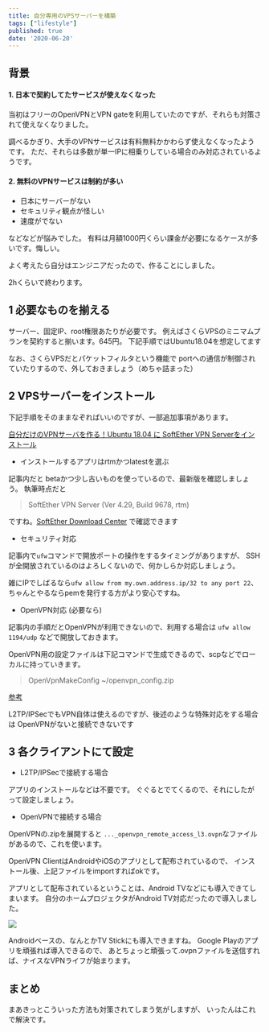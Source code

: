 ```yaml
---
title: 自分専用のVPSサーバーを構築
tags: ["lifestyle"]
published: true
date: '2020-06-20'
---
```


## 背景

#### 1. 日本で契約してたサービスが使えなくなった

当初はフリーのOpenVPNとVPN gateを利用していたのですが、それらも対策されて使えなくなりました。

調べるかぎり、大手のVPNサービスは有料無料かかわらず使えなくなったようです。
ただ、それらは多数が単一IPに相乗りしている場合のみ対応されているようです。

#### 2. 無料のVPNサービスは制約が多い

- 日本にサーバーがない
- セキュリティ観点が怪しい
- 速度がでない

などなどが悩みでした。
有料は月額1000円くらい課金が必要になるケースが多いです。悔しい。

よく考えたら自分はエンジニアだったので、作ることにしました。

2hくらいで終わります。

## 1 必要なものを揃える
サーバー、固定IP、root権限あたりが必要です。
例えばさくらVPSのミニマムプランを契約すると揃います。645円。
下記手順ではUbuntu18.04を想定してます

なお、さくらVPSだとパケットフィルタという機能で
portへの通信が制御されていたりするので、外しておきましょう（めちゃ詰まった）

## 2 VPSサーバーをインストール
下記手順をそのままなぞればいいのですが、一部追加事項があります。

[自分だけのVPNサーバを作る！Ubuntu 18.04 に SoftEther VPN Serverをインストール](https://qiita.com/dogwood008/items/3d11ea67661a5b6bc59d)

- インストールするアプリはrtmかつlatestを選ぶ

記事内だと betaかつ少し古いものを使っているので、最新版を確認しましょう。
執筆時点だと

>SoftEther VPN Server (Ver 4.29, Build 9678, rtm)

ですね。[SoftEther Download Center](https://www.softether-download.com/en.aspx?product=softether)
で確認できます

- セキュリティ対応

記事内で`ufw`コマンドで開放ポートの操作をするタイミングがありますが、
SSHが全開放されているのはよろしくないので、何かしらか対応しましょう。

雑にIPでしばるなら`ufw allow from my.own.address.ip/32 to any port 22`、
ちゃんとやるならpemを発行する方がより安心ですね。

- OpenVPN対応 (必要なら)

記事内の手順だとOpenVPNが利用できないので、利用する場合は
`ufw allow 1194/udp`
などで開放しておきます。

OpenVPN用の設定ファイルは下記コマンドで生成できるので、scpなどでローカルに持っていきます。
> OpenVpnMakeConfig ~/openvpn_config.zip

[参考](https://www.vpsserver.com/community/tutorials/14/setup-openvpn-l2tp-ipsec-sstp-vpn-using-softether/)


L2TP/IPSecでもVPN自体は使えるのですが、後述のような特殊対応をする場合は
OpenVPNがないと接続できないです

## 3 各クライアントにて設定

- L2TP/IPSecで接続する場合

アプリのインストールなどは不要です。
ぐぐるとでてくるので、それにしたがって設定しましょう。

- OpenVPNで接続する場合

OpenVPNの.zipを展開すると
`..._openvpn_remote_access_l3.ovpn`なファイルがあるので、これを使います。

OpenVPN ClientはAndroidやiOSのアプリとして配布されているので、
インストール後、上記ファイルをimportすればokです。

アプリとして配布されているということは、Android TVなどにも導入できてしまいます。
自分のホームプロジェクタがAndroid TV対応だったので導入しました。

<a href="https://www.amazon.co.jp/Anker-Capsule-%E3%83%A2%E3%83%90%E3%82%A4%E3%83%AB%E3%83%97%E3%83%AD%E3%82%B8%E3%82%A7%E3%82%AF%E3%82%BF%E3%83%BC%EF%BC%89%E3%80%90200-ANSI%E3%83%AB%E3%83%BC%E3%83%A1%E3%83%B3-%E3%82%AA%E3%83%BC%E3%83%88%E3%83%95%E3%82%A9%E3%83%BC%E3%82%AB%E3%82%B9%E6%A9%9F%E8%83%BD/dp/B07QBXMY2Z/ref=as_li_ss_il?ie=UTF8&linkCode=li2&tag=techeten02-22&linkId=06eb80104488df090281e985727effae&language=ja_JP" target="_blank"><img border="0" src="//ws-fe.amazon-adsystem.com/widgets/q?_encoding=UTF8&ASIN=B07QBXMY2Z&Format=_SL160_&ID=AsinImage&MarketPlace=JP&ServiceVersion=20070822&WS=1&tag=techeten02-22&language=ja_JP" ></a><img src="https://ir-jp.amazon-adsystem.com/e/ir?t=techeten02-22&language=ja_JP&l=li2&o=9&a=B07QBXMY2Z" width="1" height="1" border="0" alt="" style="border:none !important; margin:0px !important;" />


Androidベースの、なんとかTV Stickにも導入できますね。
Google Playのアプリを頑張れば導入できるので、
あとちょっと頑張って.ovpnファイルを送信すれば、ナイスなVPNライフが始まります。

## まとめ

まあきっとこういった方法も対策されてしまう気がしますが、
いったんはこれで解決です。
